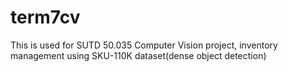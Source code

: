 # term7cv
This is used for SUTD 50.035 Computer Vision project, inventory management using SKU-110K dataset(dense object detection)
